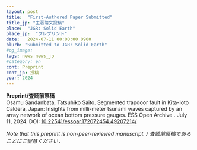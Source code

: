 ```yaml
---
layout: post
title:  "First-Authored Paper Submitted"
title_jp: "主著論文投稿"
place:  "JGR: Solid Earth"
place_jp:  "プレプリント"
date:   2024-07-11 00:00:00 0900
blurb: "Submitted to JGR: Solid Earth"
#og_image:
tags: news news_jp
#category: en
cont: Preprint
cont_jp: 投稿
year: 2024
---
```


<!-- # ![イメージ](../../../../../assets/mypaperimg/2023GRL.png) -->

**Preprint/査読前原稿** <br>
Osamu Sandanbata, Tatsuhiko Saito. Segmented trapdoor fault in Kita-Ioto Caldera, Japan: Insights from milli-meter tsunami waves captured by an array network of ocean bottom pressure gauges. ESS Open Archive . July 11, 2024. DOI: [10.22541/essoar.172072454.49207214/](https://doi.org/10.22541/essoar.172072454.49207214/v1)

*Note that this preprint is non-peer-reviewed manuscript. / 査読前原稿であることにご留意ください．*